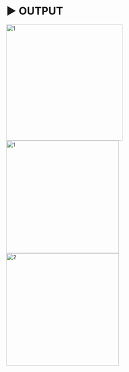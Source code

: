 # :arrow_forward: OUTPUT 

<p float="left">
  <img width="310" alt="1" src="https://user-images.githubusercontent.com/41688158/211250841-d7ccb42a-f837-4033-8f97-3f70e38abd4c.png">
  <img width="300" alt="1" src="https://user-images.githubusercontent.com/41688158/211250851-830f9caf-aea1-4e2f-9eff-b5127f4123b2.png">
  <img width="300" alt="2" src="https://user-images.githubusercontent.com/41688158/211250862-c5b71300-0e99-446a-907d-1f62fd382836.png">
</p>

